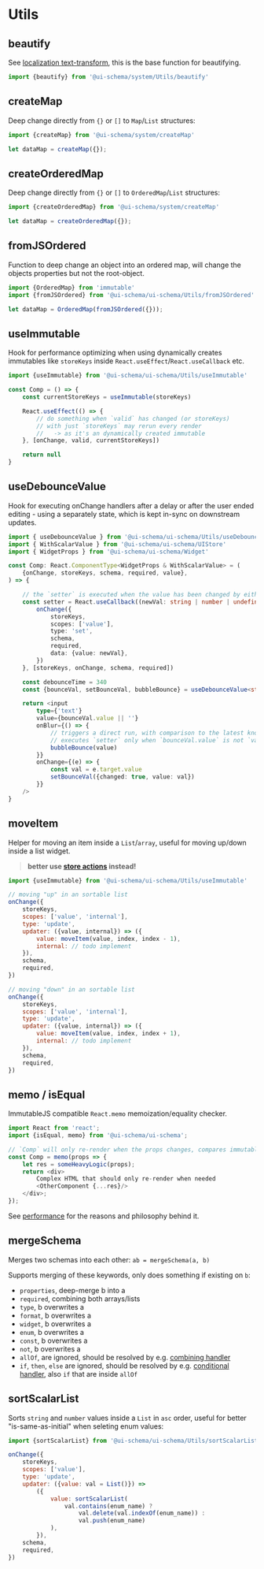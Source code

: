 # Utils

## beautify

See [localization text-transform](/docs/localization#text-transform), this is the base function for beautifying.

```js
import {beautify} from '@ui-schema/system/Utils/beautify'
```

## createMap

Deep change directly from `{}` or `[]` to `Map`/`List` structures:

```js
import {createMap} from '@ui-schema/system/createMap'

let dataMap = createMap({});
```

## createOrderedMap

Deep change directly from `{}` or `[]` to `OrderedMap`/`List` structures:

```js
import {createOrderedMap} from '@ui-schema/system/createMap'

let dataMap = createOrderedMap({});
```

## fromJSOrdered

Function to deep change an object into an ordered map, will change the objects properties but not the root-object.

```js
import {OrderedMap} from 'immutable'
import {fromJSOrdered} from '@ui-schema/ui-schema/Utils/fromJSOrdered'

let dataMap = OrderedMap(fromJSOrdered({}));
```

## useImmutable

Hook for performance optimizing when using dynamically creates immutables like `storeKeys` inside `React.useEffect`/`React.useCallback` etc.

```js
import {useImmutable} from '@ui-schema/ui-schema/Utils/useImmutable'

const Comp = () => {
    const currentStoreKeys = useImmutable(storeKeys)

    React.useEffect(() => {
        // do something when `valid` has changed (or storeKeys)
        // with just `storeKeys` may rerun every render
        //   -> as it's an dynamically created immutable
    }, [onChange, valid, currentStoreKeys])

    return null
}
```

## useDebounceValue

Hook for executing onChange handlers after a delay or after the user ended editing - using a separately state, which is kept in-sync on downstream updates.

```typescript jsx
import { useDebounceValue } from '@ui-schema/ui-schema/Utils/useDebounceValue'
import { WithScalarValue } from '@ui-schema/ui-schema/UIStore'
import { WidgetProps } from '@ui-schema/ui-schema/Widget'

const Comp: React.ComponentType<WidgetProps & WithScalarValue> = (
    {onChange, storeKeys, schema, required, value},
) => {

    // the `setter` is executed when the value has been changed by either `bubbleBounce` or after the delay, triggered by the `onChange`
    const setter = React.useCallback((newVal: string | number | undefined) => {
        onChange({
            storeKeys,
            scopes: ['value'],
            type: 'set',
            schema,
            required,
            data: {value: newVal},
        })
    }, [storeKeys, onChange, schema, required])

    const debounceTime = 340
    const {bounceVal, setBounceVal, bubbleBounce} = useDebounceValue<string | number>(value as string | number | undefined, debounceTime, setter)

    return <input
        type={'text'}
        value={bounceVal.value || ''}
        onBlur={() => {
            // triggers a direct run, with comparison to the latest known-value,
            // executes `setter` only when `bounceVal.value` is not `value`
            bubbleBounce(value)
        }}
        onChange={(e) => {
            const val = e.target.value
            setBounceVal({changed: true, value: val})
        }}
    />
}
```

## moveItem

Helper for moving an item inside a `List`/`array`, useful for moving up/down inside a list widget.

> **better use [store actions](/docs/core-store#store-actions) instead!**

```js
import {useImmutable} from '@ui-schema/ui-schema/Utils/useImmutable'

// moving "up" in an sortable list
onChange({
    storeKeys,
    scopes: ['value', 'internal'],
    type: 'update',
    updater: ({value, internal}) => ({
        value: moveItem(value, index, index - 1),
        internal: // todo implement
    }),
    schema,
    required,
})

// moving "down" in an sortable list
onChange({
    storeKeys,
    scopes: ['value', 'internal'],
    type: 'update',
    updater: ({value, internal}) => ({
        value: moveItem(value, index, index + 1),
        internal: // todo implement
    }),
    schema,
    required,
})

```

## memo / isEqual

ImmutableJS compatible `React.memo` memoization/equality checker.

```js
import React from 'react';
import {isEqual, memo} from '@ui-schema/ui-schema';

// `Comp` will only re-render when the props changes, compares immutable maps and lists correctly.
const Comp = memo(props => {
    let res = someHeavyLogic(props);
    return <div>
        Complex HTML that should only re-render when needed
        <OtherComponent {...res}/>
    </div>;
});
```

See [performance](/docs/performance) for the reasons and philosophy behind it.

## mergeSchema

Merges two schemas into each other: `ab = mergeSchema(a, b)`

Supports merging of these keywords, only does something if existing on `b`:

- `properties`, deep-merge b into a
- `required`, combining both arrays/lists
- `type`, b overwrites a
- `format`, b overwrites a
- `widget`, b overwrites a
- `enum`, b overwrites a
- `const`, b overwrites a
- `not`, b overwrites a
- `allOf`, are ignored, should be resolved by e.g. [combining handler](/docs/plugins#combininghandler)
- `if`, `then`, `else` are ignored, should be resolved by e.g. [conditional handler](/docs/plugins#conditionalhandler), also `if` that are inside `allOf`

## sortScalarList

Sorts `string` and `number` values inside a `List` in `asc` order, useful for better "is-same-as-initial" when seleting enum values:

```js
import {sortScalarList} from '@ui-schema/ui-schema/Utils/sortScalarList';

onChange({
    storeKeys,
    scopes: ['value'],
    type: 'update',
    updater: ({value: val = List()}) =>
        ({
            value: sortScalarList(
                val.contains(enum_name) ?
                    val.delete(val.indexOf(enum_name)) :
                    val.push(enum_name)
            ),
        }),
    schema,
    required,
})
```
